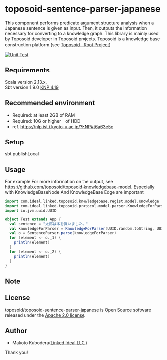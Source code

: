 # toposoid-sentence-parser-japanese
This component performs predicate argument structure analysis when a Japanese sentence is given as input.
Then, it outputs the information necessary for converting to a knowledge graph.
This library is mainly used by Toposoid developer in Toposoid projects.
Toposoid is a knowledge base construction platform.(see [Toposoid　Root Project](https://github.com/toposoid/toposoid.git))

[![Unit Test](https://github.com/toposoid/toposoid-sentence-parser-japanese/actions/workflows/action.yml/badge.svg)](https://github.com/toposoid/toposoid-sentence-parser-japanese/actions/workflows/action.yml)

## Requirements
Scala version 2.13.x,   
Sbt version 1.9.0
[KNP 4.19](https://nlp.ist.i.kyoto-u.ac.jp/?KNP)

## Recommended environment
* Required: at least 2GB of RAM
* Required: 10G or higher　of HDD
* ref. https://nlp.ist.i.kyoto-u.ac.jp/?KNP#t6a63e5c

## Setup
sbt publishLocal

## Usage
For example
For more information on the output, see https://github.com/toposoid/toposoid-knowledgebase-model.
Especially with KnowledgeBaseNode And KnowledgeBase Edge are important

```scala
import com.ideal.linked.toposoid.knowledgebase.regist.model.Knowledge
import com.ideal.linked.toposoid.protocol.model.parser.KnowledgeForParser
import io.jvm.uuid.UUID

object Test extends App {
  val sentence = "太郎は本を買いました。"
  val knowledgeForParser = KnowledgeForParser(UUID.random.toString, UUID.random.toString, Knowledge(sentence, "ja_JP", "{}") )
  val o = SentenceParser.parse(knowledgeForParser)
  for (element <- o._1) {
    println(element)
  }
  for (element <- o._2) {
    println(element)
  }
}
```

## Note

## License
toposoid/toposoid-sentence-parser-japanese is Open Source software released under the [Apache 2.0 license](https://www.apache.org/licenses/LICENSE-2.0.html).

## Author
* Makoto Kubodera([Linked Ideal LLC.](https://linked-ideal.com/))

Thank you!
